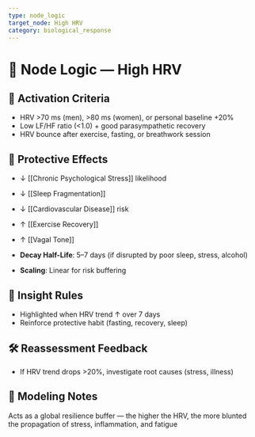 ```yaml
---
type: node_logic
target_node: High HRV
category: biological_response
---
```


# 🧠 Node Logic — High HRV

## 🔑 Activation Criteria
- HRV >70 ms (men), >80 ms (women), or personal baseline +20%
- Low LF/HF ratio (<1.0) + good parasympathetic recovery
- HRV bounce after exercise, fasting, or breathwork session

## 🔁 Protective Effects
- ↓ [[Chronic Psychological Stress]] likelihood
- ↓ [[Sleep Fragmentation]]
- ↓ [[Cardiovascular Disease]] risk
- ↑ [[Exercise Recovery]]
- ↑ [[Vagal Tone]]

- **Decay Half-Life**: 5–7 days (if disrupted by poor sleep, stress, alcohol)
- **Scaling**: Linear for risk buffering

## 🚨 Insight Rules
- Highlighted when HRV trend ↑ over 7 days
- Reinforce protective habit (fasting, recovery, sleep)

## 🛠 Reassessment Feedback
- If HRV trend drops >20%, investigate root causes (stress, illness)

## 🧠 Modeling Notes
Acts as a global resilience buffer — the higher the HRV, the more blunted the propagation of stress, inflammation, and fatigue
